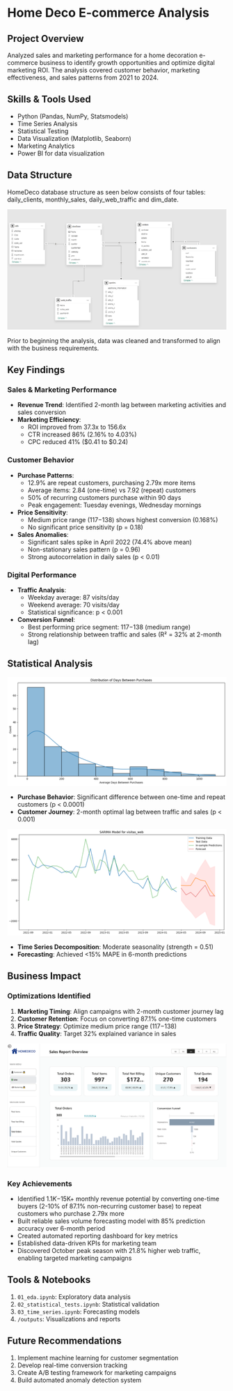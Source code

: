 # Home Deco E-commerce Analysis

## Project Overview
Analyzed sales and marketing performance for a home decoration e-commerce business to identify growth opportunities and optimize digital marketing ROI. The analysis covered customer behavior, marketing effectiveness, and sales patterns from 2021 to 2024.

## Skills & Tools Used
- Python (Pandas, NumPy, Statsmodels)
- Time Series Analysis
- Statistical Testing
- Data Visualization (Matplotlib, Seaborn)
- Marketing Analytics
- Power BI for data visualization

## Data Structure
HomeDeco database structure as seen below consists of four tables: daily_clients, monthly_sales, daily_web_traffic and dim_date.

![alt text](./outputs/png/image-1.png)

Prior to beginning the analysis, data was cleaned and transformed to align with the business requirements.
## Key Findings

### Sales & Marketing Performance
* **Revenue Trend**: Identified 2-month lag between marketing activities and sales conversion
* **Marketing Efficiency**: 
  - ROI improved from 37.3x to 156.6x
  - CTR increased 86% (2.16% to 4.03%)
  - CPC reduced 41% ($0.41 to $0.24)

### Customer Behavior
* **Purchase Patterns**:
  - 12.9% are repeat customers, purchasing 2.79x more items
  - Average items: 2.84 (one-time) vs 7.92 (repeat) customers
  - 50% of recurring customers purchase within 90 days
  - Peak engagement: Tuesday evenings, Wednesday mornings
* **Price Sensitivity**:
  - Medium price range ($117-$138) shows highest conversion (0.168%)
  - No significant price sensitivity (p = 0.18)
* **Sales Anomalies**:
  - Significant sales spike in April 2022 (74.4% above mean)
  - Non-stationary sales pattern (p = 0.96)
  - Strong autocorrelation in daily sales (p < 0.01)

### Digital Performance
* **Traffic Analysis**:
  - Weekday average: 87 visits/day
  - Weekend average: 70 visits/day
  - Statistical significance: p < 0.001
* **Conversion Funnel**:
  - Best performing price segment: $117-$138 (medium range)
  - Strong relationship between traffic and sales (R² = 32% at 2-month lag)

## Statistical Analysis
![alt text](./outputs/figures/Distribution_Days_Between_Purchases.png)
* **Purchase Behavior**: Significant difference between one-time and repeat customers (p < 0.0001)
* **Customer Journey**: 2-month optimal lag between traffic and sales (p < 0.001)

![alt text](./outputs/figures/SARIMA_model_visitas_web.png)
* **Time Series Decomposition**: Moderate seasonality (strength = 0.51)
* **Forecasting**: Achieved <15% MAPE in 6-month predictions

## Business Impact

### Optimizations Identified
1. **Marketing Timing**: Align campaigns with 2-month customer journey lag
2. **Customer Retention**: Focus on converting 87.1% one-time customers
3. **Price Strategy**: Optimize medium price range ($117-$138)
4. **Traffic Quality**: Target 32% explained variance in sales

![alt text](./outputs/png/HomeDeco_Sales-1.png)

### Key Achievements
* Identified $1.1K-$15K+ monthly revenue potential by converting one-time buyers (2-10% of 87.1% non-recurring customer base) to repeat customers who purchase 2.79x more
* Built reliable sales volume forecasting model with 85% prediction accuracy over 6-month period
* Created automated reporting dashboard for key metrics
* Established data-driven KPIs for marketing team
* Discovered October peak season with 21.8% higher web traffic, enabling targeted marketing campaigns

## Tools & Notebooks
1. `01_eda.ipynb`: Exploratory data analysis
2. `02_statistical_tests.ipynb`: Statistical validation
3. `03_time_series.ipynb`: Forecasting models
4. `/outputs`: Visualizations and reports

## Future Recommendations
1. Implement machine learning for customer segmentation
2. Develop real-time conversion tracking
3. Create A/B testing framework for marketing campaigns
4. Build automated anomaly detection system
